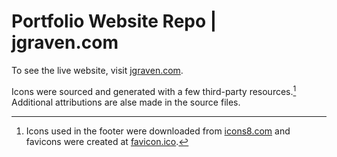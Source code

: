 # Portfolio Website Repo | jgraven.com

To see the live website, visit [jgraven.com](https://jgraven.com).

Icons were sourced and generated with a few third-party resources.[^1] Additional attributions are alse made in the source files.

[^1]: Icons used in the footer were downloaded from [icons8.com](https://icons8.com) and favicons were created at [favicon.ico](https://favicon.io).
